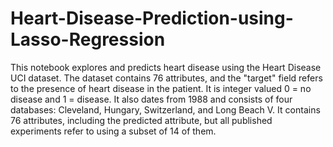 # Heart-Disease-Prediction-using-Lasso-Regression
This notebook explores and predicts heart disease using the Heart Disease UCI dataset. The dataset contains 76 attributes, and the "target" field refers to the presence of heart disease in the patient. It is integer valued 0 = no disease and 1 = disease. 
It also dates from 1988 and consists of four databases: Cleveland, Hungary, Switzerland, and Long Beach V. It contains 76 attributes, including the predicted attribute, but all published experiments refer to using a subset of 14 of them.
